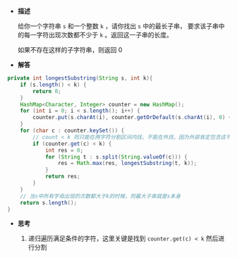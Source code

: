 
-  **描述**

	给你一个字符串 `s` 和一个整数 `k` ，请你找出 `s` 中的最长子串， 要求该子串中的每一字符出现次数都不少于 `k` 。返回这一子串的长度。
	
	如果不存在这样的子字符串，则返回 0


-  **解答**

```java
private int longestSubstring(String s, int k){  
    if (s.length() < k) {  
        return 0;  
    }  
    HashMap<Character, Integer> counter = new HashMap();  
    for (int i = 0; i < s.length(); i++) {  
        counter.put(s.charAt(i), counter.getOrDefault(s.charAt(i), 0) + 1);  
    }  
    for (char c : counter.keySet()) {  
        // count < k 则只能在两字符分割区间内找，不能在外找，因为外部肯定包含这不满足条件的字符  
        if (counter.get(c) < k) {  
            int res = 0;  
            for (String t : s.split(String.valueOf(c))) {  
                res = Math.max(res, longestSubstring(t, k));  
            }  
            return res;  
        }  
    }  
    // 当s中所有字母出现的次数都大于k的时候，则最大子串就是s本身  
    return s.length();  
}

```


-  **思考**

	1.  递归遍历满足条件的字符，这里关键是找到 `counter.get(c) < k`  然后进行分割